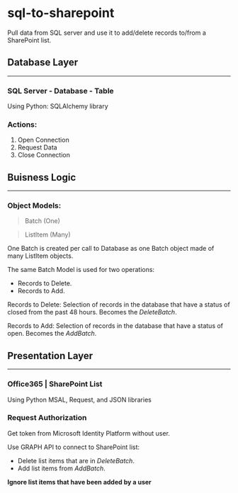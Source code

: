 # sql-to-sharepoint
Pull data from SQL server and use it to add/delete records to/from a SharePoint list.

## Database Layer
---
### SQL Server - Database - Table

Using Python: SQLAlchemy library

### Actions:
1. Open Connection
2. Request Data
3. Close Connection

## Buisness Logic
---
### Object Models:

>Batch (One)

>ListItem (Many)

One Batch is created per call to Database as one Batch object
made of many ListItem objects.

The same Batch Model is used for two operations:
* Records to Delete.
* Records to Add.

Records to Delete: 
Selection of records in the database that have a status of closed from the
past 48 hours.  Becomes the *DeleteBatch*.

Records to Add:
Selection of records in the database that have a status of open.  Becomes the 
*AddBatch*.

## Presentation Layer
---
### Office365 | SharePoint List

Using Python MSAL, Request, and JSON libraries

### Request Authorization

Get token from Microsoft Identity Platform without user.

Use GRAPH API to connect to SharePoint list:
* Delete list items that are in *DeleteBatch*.
* Add list items from *AddBatch*.

**Ignore list items that have been added by a user**

